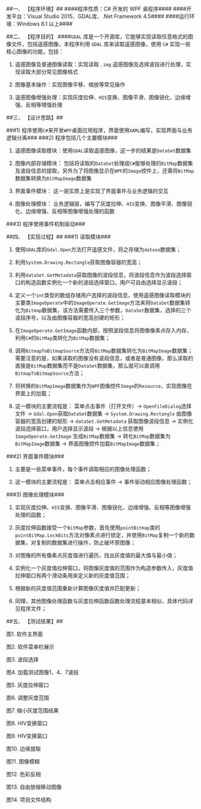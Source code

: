 ##一、	【程序环境】##
####程序性质：C# 开发的 WPF 桌程序####
####开发平台：Visual Studio 2015、GDAL库、.Net Framework 4.5####
####运行环境：Windows 8.1 以上####

##二、	【程序目的】
####`GDAL` 库是一个开源库，它能够实现读取任意格式的图像文件，包括遥感图像，本程序利用 `GDAL` 库来读取遥感图像，使用 `C#` 实现一些核心图像的功能，包括：

1.	遥感图像及普通图像读取：实现读取 `.img` 遥感图像及选择波段进行处理，实现读取大部分常见图像格式

2.	图像基本操作：实现图像平移、缩放等常见操作 

3.	遥感图像增强处理：实现灰度拉伸、`HIS`变换、图像平滑、图像锐化、边缘增强、反相等增强处理

##三、	【设计思路】##

###1)	程序使用`C#`来开发`WPF`桌面应用程序，界面使用`XAML`编写，实现界面与业务逻辑分离###
###2)	程序包括几个主要模块###

1.	遥感图像读取模块：使用`GDAL`读取遥感图像，这一步的结果是`DataSet`数据集

2.	图像内部存储模块： 包括将读取的`DataSet`处理成`C#`能够处理的`BitMap`数据集及波段信息的提取，另外为了将图像显示在`WPF`的`Image`控件上，还需将`BitMap`数据集转换为`BitMapImage`数据集

3.	界面事件模块： 这一层实质上是实现了界面事件与业务逻辑的交互

4.	图像处理模块： 业务逻辑层，编写了灰度拉伸、`HIS`变换、图像平滑、图像锐化、边缘增强、反相等图像增强处理的函数

###3)	程序使用事件机制驱动###

##四、	【实现过程】##
###1)	读取模块###

1.	使用`GDAL`库的`Gdal.Open`方法打开遥感文件，将之存储为`datase`数据集；

2.	利用`System.Drawing.Rectangle`获取图像容器的宽高；

3.	利用`dataSet.GetMetadata`获取图像的波段信息，将波段信息作为波段选择窗口的构造函数实例化一个新的波段选择窗口，用户可自由选择显示波段；

4.	定义一个`int`类型的数组存储用户选择的波段信息，使用遥感图像读取模块的主要类`ImageOperate`中的`ImageOperate.GetImage`方法来将`DataSet`数据集转化为`Bitmap`数据集，该方法需要传入三个参数，`DataSet`数据集，选择的三个波段序号，以及由图像容器的宽高创建的矩形；

5.	在`ImageOperate.GetImage`函数内部，按照波段信息将图像像素点存入内存，利用`C#`的`BitMap`类转化为`BitMap`数据集；

6.	调用`BitmapToBitmapSource`方法将`BitMap`数据集转化为`BitMapImage`数据集；需要注意的是，如果读取的图像没有波段信息，或者是普通图像，那么读取的直接是`BitMap`数据集而不是`DataSet`数据集，那么就可以直调用`BitmapToBitmapSource`方法；

7.	将转换的`BitMapImage`数据集作为`WPF`图像控件`Image`的`Resource`，实现图像在界面上的加载；

8.	这一模块的主要流程是： 菜单点击事件（打开文件）-> `OpenFileDialog`选择文件 -> `Gdal.Open`获取`DataSet`数据集 -> `System.Drawing.Rectangle` 由图像容器的宽高创建的矩形 -> `dataSet.GetMetadata` 获取图像波段信息 -> 实例化波段选择窗口，用户选择显示波段 -> 根据以上信息使用 `ImageOperate.GetImage` 生成`BitMap`数据集 -> 转化`BitMap`数据集为`BitMapImage`数据集 -> 界面图像控件加载`BitMapImage`数据集；

###2)	界面事件模块###

1.	主要是一些菜单事件，每个事件调取相应的图像处理函数；

2.	这一模块的主要流程是： 菜单点击相应事件 -> 事件驱动相应图像处理函数；

###3)	图像处理模块###

1.	实现灰度拉伸、`HIS`变换、图像平滑、图像锐化、边缘增强、反相等图像增强处理的函数；

2.	灰度拉伸函数接受一个`BitMap`参数，首先使用`pointBitmap`类的`pointBitMap.LockBits`方法对像素点进行锁定，并使用`BitMap`复制一个新的数据集，对复制的数据集进行操作，防止破坏原图像；

3.	对图像的所有像素点灰度值进行遍历，找出灰度值的最大值与最小值；

4.	实例化一个灰度值拉伸窗口，将图像灰度值的范围作为构造参数传入，灰度值拉伸窗口有两个滑动条用来定义新的灰度值范围；

5.	根据新的灰度值范围重新计算图像灰度值并匹配更新；

6.	同理，其他图像处理函数与灰度拉伸函数函数处理流程基本相似，具体代码详见程序文件；

##五、	【测试结果】##

图1. 软件主界面

图2. 软件菜单栏展示

图3. 波段选择

图4. 加载测试图像1、4、7波段

图5. 灰度拉伸窗口

图6. 调整灰度范围

图7. 缩小灰度范围结果

图8. HIV变换窗口

图9. HIV变换窗口

图10. 边缘提取

图11. 图像模糊

图12. 色彩反相

图13. 自由放缩移动图像

图14. 项目文件结构


